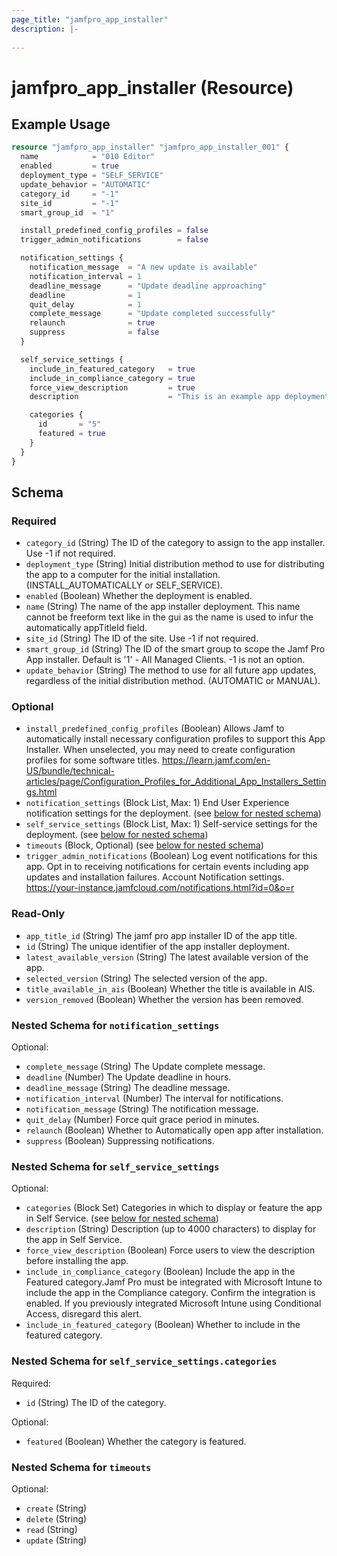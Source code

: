 ```yaml
---
page_title: "jamfpro_app_installer"
description: |-
  
---
```


# jamfpro_app_installer (Resource)


## Example Usage
```terraform
resource "jamfpro_app_installer" "jamfpro_app_installer_001" {
  name            = "010 Editor"
  enabled         = true
  deployment_type = "SELF_SERVICE"
  update_behavior = "AUTOMATIC"
  category_id     = "-1"
  site_id         = "-1"
  smart_group_id  = "1"

  install_predefined_config_profiles = false
  trigger_admin_notifications        = false

  notification_settings {
    notification_message  = "A new update is available"
    notification_interval = 1
    deadline_message      = "Update deadline approaching"
    deadline              = 1
    quit_delay            = 1
    complete_message      = "Update completed successfully"
    relaunch              = true
    suppress              = false
  }

  self_service_settings {
    include_in_featured_category   = true
    include_in_compliance_category = true
    force_view_description         = true
    description                    = "This is an example app deployment"

    categories {
      id       = "5"
      featured = true
    }
  }
}
```

<!-- schema generated by tfplugindocs -->
## Schema

### Required

- `category_id` (String) The ID of the category to assign to the app installer. Use -1 if not required.
- `deployment_type` (String) Initial distribution method to use for distributing the app to a computer for the initial installation. (INSTALL_AUTOMATICALLY or SELF_SERVICE).
- `enabled` (Boolean) Whether the deployment is enabled.
- `name` (String) The name of the app installer deployment. This name cannot be freeform text like in the gui as the name is used to infur the automatically appTitleId field.
- `site_id` (String) The ID of the site. Use -1 if not required.
- `smart_group_id` (String) The ID of the smart group to scope the Jamf Pro App installer. Default is '1' - All Managed Clients. -1 is not an option.
- `update_behavior` (String) The method to use for all future app updates, regardless of the initial distribution method. (AUTOMATIC or MANUAL).

### Optional

- `install_predefined_config_profiles` (Boolean) Allows Jamf to automatically install necessary configuration profiles to support this App Installer. When unselected, you may need to create configuration profiles for some software titles. https://learn.jamf.com/en-US/bundle/technical-articles/page/Configuration_Profiles_for_Additional_App_Installers_Settings.html
- `notification_settings` (Block List, Max: 1) End User Experience notification settings for the deployment. (see [below for nested schema](#nestedblock--notification_settings))
- `self_service_settings` (Block List, Max: 1) Self-service settings for the deployment. (see [below for nested schema](#nestedblock--self_service_settings))
- `timeouts` (Block, Optional) (see [below for nested schema](#nestedblock--timeouts))
- `trigger_admin_notifications` (Boolean) Log event notifications for this app. Opt in to receiving notifications for certain events including app updates and installation failures. Account Notification settings. https://your-instance.jamfcloud.com/notifications.html?id=0&o=r

### Read-Only

- `app_title_id` (String) The jamf pro app installer ID of the app title.
- `id` (String) The unique identifier of the app installer deployment.
- `latest_available_version` (String) The latest available version of the app.
- `selected_version` (String) The selected version of the app.
- `title_available_in_ais` (Boolean) Whether the title is available in AIS.
- `version_removed` (Boolean) Whether the version has been removed.

<a id="nestedblock--notification_settings"></a>
### Nested Schema for `notification_settings`

Optional:

- `complete_message` (String) The Update complete message.
- `deadline` (Number) The Update deadline in hours.
- `deadline_message` (String) The deadline message.
- `notification_interval` (Number) The interval for notifications.
- `notification_message` (String) The notification message.
- `quit_delay` (Number) Force quit grace period in minutes.
- `relaunch` (Boolean) Whether to Automatically open app after installation.
- `suppress` (Boolean) Suppressing notifications.


<a id="nestedblock--self_service_settings"></a>
### Nested Schema for `self_service_settings`

Optional:

- `categories` (Block Set) Categories in which to display or feature the app in Self Service. (see [below for nested schema](#nestedblock--self_service_settings--categories))
- `description` (String) Description (up to 4000 characters) to display for the app in Self Service.
- `force_view_description` (Boolean) Force users to view the description before installing the app.
- `include_in_compliance_category` (Boolean) Include the app in the Featured category.Jamf Pro must be integrated with Microsoft Intune to include the app in the Compliance category. Confirm the integration is enabled. If you previously integrated Microsoft Intune using Conditional Access, disregard this alert.
- `include_in_featured_category` (Boolean) Whether to include in the featured category.

<a id="nestedblock--self_service_settings--categories"></a>
### Nested Schema for `self_service_settings.categories`

Required:

- `id` (String) The ID of the category.

Optional:

- `featured` (Boolean) Whether the category is featured.



<a id="nestedblock--timeouts"></a>
### Nested Schema for `timeouts`

Optional:

- `create` (String)
- `delete` (String)
- `read` (String)
- `update` (String)